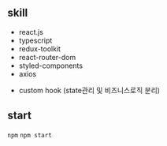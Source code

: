 ## skill

- react.js
- typescript
- redux-toolkit
- react-router-dom
- styled-components
- axios

* custom hook (state관리 및 비즈니스로직 분리)

## start

`npm`
`npm start`

## 
